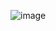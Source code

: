 ![image](https://user-images.githubusercontent.com/85113970/141101340-acd10366-ed1e-4cee-b7d3-63e43f943e32.png)

